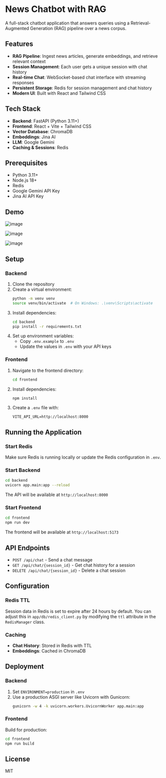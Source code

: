 # News Chatbot with RAG

A full-stack chatbot application that answers queries using a Retrieval-Augmented Generation (RAG) pipeline over a news corpus.

## Features

- **RAG Pipeline**: Ingest news articles, generate embeddings, and retrieve relevant context
- **Session Management**: Each user gets a unique session with chat history
- **Real-time Chat**: WebSocket-based chat interface with streaming responses
- **Persistent Storage**: Redis for session management and chat history
- **Modern UI**: Built with React and Tailwind CSS

## Tech Stack

- **Backend**: FastAPI (Python 3.11+)
- **Frontend**: React + Vite + Tailwind CSS
- **Vector Database**: ChromaDB
- **Embeddings**: Jina AI
- **LLM**: Google Gemini
- **Caching & Sessions**: Redis

## Prerequisites

- Python 3.11+
- Node.js 18+
- Redis
- Google Gemini API Key
- Jina AI API Key

## Demo
![image](https://github.com/user-attachments/assets/4fdeb665-0b3b-4aa0-aba6-c797b00b83a1)

![image](https://github.com/user-attachments/assets/13f6bfa9-939e-4eff-a12e-48e619860c99)

![image](https://github.com/user-attachments/assets/3ebf96a0-4ea6-4cfc-9c05-a3c2e97ed591)

## Setup

### Backend

1. Clone the repository
2. Create a virtual environment:
   ```bash
   python -m venv venv
   source venv/bin/activate  # On Windows: .\venv\Scripts\activate
   ```
3. Install dependencies:
   ```bash
   cd backend
   pip install -r requirements.txt
   ```
4. Set up environment variables:
   - Copy `.env.example` to `.env`
   - Update the values in `.env` with your API keys

### Frontend

1. Navigate to the frontend directory:
   ```bash
   cd frontend
   ```
2. Install dependencies:
   ```bash
   npm install
   ```
3. Create a `.env` file with:
   ```
   VITE_API_URL=http://localhost:8000
   ```

## Running the Application

### Start Redis

Make sure Redis is running locally or update the Redis configuration in `.env`.

### Start Backend

```bash
cd backend
uvicorn app.main:app --reload
```

The API will be available at `http://localhost:8000`

### Start Frontend

```bash
cd frontend
npm run dev
```

The frontend will be available at `http://localhost:5173`

## API Endpoints

- `POST /api/chat` - Send a chat message
- `GET /api/chat/{session_id}` - Get chat history for a session
- `DELETE /api/chat/{session_id}` - Delete a chat session

## Configuration

### Redis TTL

Session data in Redis is set to expire after 24 hours by default. You can adjust this in `app/db/redis_client.py` by modifying the `ttl` attribute in the `RedisManager` class.

### Caching

- **Chat History**: Stored in Redis with TTL
- **Embeddings**: Cached in ChromaDB


## Deployment

### Backend

1. Set `ENVIRONMENT=production` in `.env`
2. Use a production ASGI server like Uvicorn with Gunicorn:
   ```bash
   gunicorn -w 4 -k uvicorn.workers.UvicornWorker app.main:app
   ```

### Frontend

Build for production:

```bash
cd frontend
npm run build
```

## License

MIT
